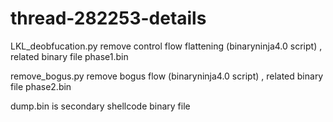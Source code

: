 # thread-282253-details

LKL_deobfucation.py  remove control flow flattening (binaryninja4.0 script) , related binary file phase1.bin  
  
remove_bogus.py remove bogus flow  (binaryninja4.0 script) , related binary file phase2.bin  
  
dump.bin is secondary shellcode binary file  
  
